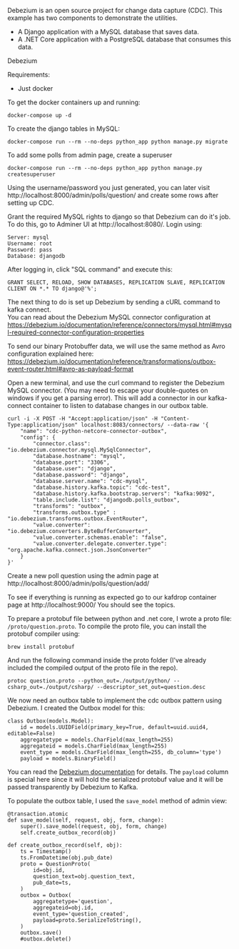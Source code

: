 Debezium is an open source project for change data capture (CDC).
This example has two components to demonstrate the utilities.
- A Django application with a MySQL database that saves data.
- A .NET Core application with a PostgreSQL database that consumes this data.

Debezium

Requirements:<br>
- Just docker

To get the docker containers up and running:

    docker-compose up -d

To create the django tables in MySQL:

    docker-compose run --rm --no-deps python_app python manage.py migrate

To add some polls from admin page, create a superuser

    docker-compose run --rm --no-deps python_app python manage.py createsuperuser

Using the username/password you just generated, you can later visit http://localhost:8000/admin/polls/question/ and create some rows after setting up CDC.

Grant the required MySQL rights to django so that Debezium can do it's job.
To do this, go to Adminer UI at http://localhost:8080/. Login using:

    Server: mysql
    Username: root
    Password: pass
    Database: djangodb

After logging in, click "SQL command" and execute this:

    GRANT SELECT, RELOAD, SHOW DATABASES, REPLICATION SLAVE, REPLICATION CLIENT ON *.* TO django@'%';

The next thing to do is set up Debezium by sending a cURL command to kafka connect.<br>
You can read about the Debezium MySQL connector configuration at https://debezium.io/documentation/reference/connectors/mysql.html#mysql-required-connector-configuration-properties

To send our binary Protobuffer data, we will use the same method as Avro configuration explained here: https://debezium.io/documentation/reference/transformations/outbox-event-router.html#avro-as-payload-format

Open a new terminal, and use the curl command to register the Debezium MySQL connector. (You may need to escape your double-quotes on windows if you get a parsing error). This will add a connector in our kafka-connect container to listen to database changes in our outbox table.

    curl -i -X POST -H "Accept:application/json" -H "Content-Type:application/json" localhost:8083/connectors/ --data-raw '{
        "name": "cdc-python-netcore-connector-outbox",
        "config": {
            "connector.class": "io.debezium.connector.mysql.MySqlConnector",
            "database.hostname": "mysql",
            "database.port": "3306",
            "database.user": "django",
            "database.password": "django",
            "database.server.name": "cdc-mysql",
            "database.history.kafka.topic": "cdc-test",
            "database.history.kafka.bootstrap.servers": "kafka:9092",
            "table.include.list": "djangodb.polls_outbox",
            "transforms": "outbox",
            "transforms.outbox.type" : "io.debezium.transforms.outbox.EventRouter",
            "value.converter": "io.debezium.converters.ByteBufferConverter",
            "value.converter.schemas.enable": "false",
            "value.converter.delegate.converter.type": "org.apache.kafka.connect.json.JsonConverter"
        }
    }'

Create a new poll question using the admin page at http://localhost:8000/admin/polls/question/add/

To see if everything is running as expected go to our kafdrop container page at http://localhost:9000/
You should see the topics.

To prepare a protobuf file between python and .net core, I wrote a proto file: `/proto/question.proto`. To compile the proto file, you can install the protobuf compiler using:

    brew install protobuf

And run the following command inside the proto folder (I've already included the compiled output of the proto file in the repo).

    protoc question.proto --python_out=./output/python/ --csharp_out=./output/csharp/ --descriptor_set_out=question.desc

We now need an outbox table to implement the cdc outbox pattern using Debezium. I created the Outbox model for this:

    class Outbox(models.Model):
        id = models.UUIDField(primary_key=True, default=uuid.uuid4, editable=False)
        aggregatetype = models.CharField(max_length=255)
        aggregateid = models.CharField(max_length=255)
        event_type = models.CharField(max_length=255, db_column='type')
        payload = models.BinaryField()

You can read the [Debezium documentation](https://debezium.io/documentation/reference/configuration/outbox-event-router.html) for details. The `payload` column is special here since it will hold the serialized protobuf value and it will be passed transparently by Debezium to Kafka.

To populate the outbox table, I used the `save_model` method of admin view:

    @transaction.atomic
    def save_model(self, request, obj, form, change):
        super().save_model(request, obj, form, change)
        self.create_outbox_record(obj)

    def create_outbox_record(self, obj):
        ts = Timestamp()
        ts.FromDatetime(obj.pub_date)
        proto = QuestionProto(
            id=obj.id,
            question_text=obj.question_text,
            pub_date=ts,
        )
        outbox = Outbox(
            aggregatetype='question',
            aggregateid=obj.id,
            event_type='question_created',
            payload=proto.SerializeToString(),
        )
        outbox.save()
        #outbox.delete()
